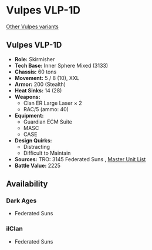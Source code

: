 # Vulpes VLP-1D 

[Other Vulpes variants](../vulpes.md) 

## Vulpes VLP-1D 

- **Role:** Skirmisher 
- **Tech Base:** Inner Sphere Mixed (3133) 
- **Chassis:** 60 tons 
- **Movement:** 5 / 8 (10), XXL 
- **Armor:** 200 (Stealth) 
- **Heat Sinks:** 14 (28) 
- **Weapons:** 
  - Clan ER Large Laser × 2 
  - RAC/5 (ammo: 40) 
- **Equipment:** 
  - Guardian ECM Suite 
  - MASC 
  - CASE 
- **Design Quirks:** 
  - Distracting 
  - Difficult to Maintain 
- **Sources:** TRO: 3145 Federated Suns , [Master Unit List](http://masterunitlist.info/Unit/Details/6346) 
- **Battle Value:** 2225 

## Availability 

### Dark Ages 

- Federated Suns 

### ilClan 

- Federated Suns 

